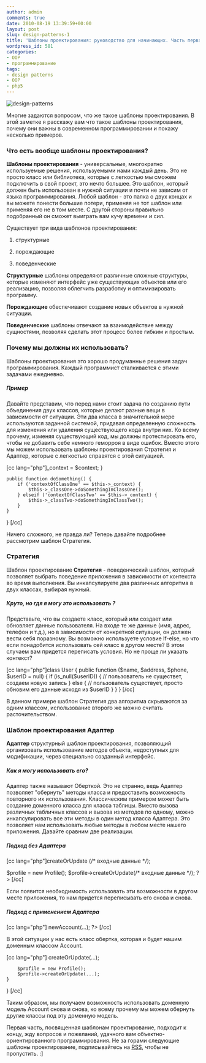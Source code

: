 ```yaml
---
author: admin
comments: true
date: 2010-08-19 13:39:59+00:00
layout: post
slug: design-patterns-1
title: 'Шаблоны проектирования: руководство для начинающих. Часть первая'
wordpress_id: 581
categories:
- OOP
- программирование
tags:
- design patterns
- OOP
- php5
---
```


![design-patterns](http://vredniy.ru/wp-content/uploads/2010/08/design-patterns1-150x150.jpg)


Многие задаются вопросом, что же такое шаблоны проектирования. В этой заметке я расскажу вам что такое шаблоны проектирования, почему они важны в современном программировании и покажу несколько примеров.

<!-- more -->



### Что есть вообще шаблоны проектирования?





**Шаблоны проектирования**  - универсальные, многократно используемые решения, используемыми нами каждый день. Это не просто класс или библиотека, которые с легкостью мы сможем подключить в свой проект, это нечто большее. Это шаблон, который должен быть использован в нужной ситуации и  почти не зависим от языка программирования. Любой шаблон - это палка о двух концах и вы можете понести большие потери, применяя не тот шаблон или применяя его не в том месте. С другой стороны правильно подобранный он сможет выиграть вам кучу времени и сил. 





Существует три вида шаблонов проектирования:



	
  1. структурные


	
  2. порождающие


	
  3. поведенческие









**Структурные** шаблоны определяют различные сложные структуры, которые изменяют интерфейс уже существующих объектов или его реализацию, позволяя облегчить разработку и оптимизировать программу.



**Порождающие** обеспечивают создание новых объектов в нужной ситуации.



**Поведенческие** шаблоны отвечают за взаимодействие между сущностями, позволяя сделать этот процесс более гибким и простым.






### Почему мы должны их использовать?





Шаблоны проектирования это хорошо продуманные решения задач программирования. Каждый программист сталкивается с этими задачами ежедневно. 





##### Пример





Давайте представим, что перед нами стоит задача по созданию пути объединения двух классов, которые делают разные вещи в зависимости от ситуации. Эти два класса в значительной мере используются заданной системой, придавая определенную  сложность для изменения или удаления существующего кода внутри них. Ко всему прочему, изменяя существующий код, мы должны протестировать его, чтобы не добавить себе немного геморроя в виде ошибок. Вместо этого мы можем использовать шаблоны проектирования Стратегия и Адаптер, которые с легкостью справятся с этой ситуацией.



[cc lang="php"]_context = $context;
	}
	
	public function doSomething() {
		if ('contextOfClassOne' == $this->_context) {
			$this->_classOne->doSomethingInClassOne();
		} elseif ('contextOfClassTwo' == $this->_context) {
			$this->_classTwo->doSomethingInClassTwo();
		}
	}
}
[/cc]



Ничего сложного, не правда ли? Теперь давайте подробнее рассмотрим шаблон Стратегия.





### Стратегия





Шаблон проектирование **Стратегия** - поведенческий шаблон, который позволяет выбрать поведение приложения в зависимости от контекста во время выполнения. Вы инкапсулируете два различных алгоритма в двух классах, выбирая нужный.





##### Круто, но гдя я могу это использовать ?




Представьте, что вы создаете класс, который или создает или обновляет данные пользователя. На входе те же данные (имя, адрес, телефон и т.д.), но в зависимости от конкретной ситуации, он должен вести себя поразному. Вы возможно используете условие If-else, но что если понадобится использовать сей класс в другом месте? В этом случаем вам придется переписать условия. Но не проще ли указать контекст?



[cc lang="php"]class User
{
	public function ($name, $address, $phone, $userID = null)
	{
		if (is_null($userID)) {
			// пользователь не существет, создаем новую запись
		} else {
			// пользователь существует, просто обновим его данные исходя из $userID
		}
	}
}
[/cc]


В данном примере шаблон Стратегия два алгоритма скрываются за одним классом, использование второго же можно считать расточительством.






### Шаблон проектирования Адаптер




**Адаптер** структурный шаблон проектирования, позволяющий организовать использование методов объекта, недоступных для модификации, через специально созданный интерфейс.





##### Как я могу использовать его?




Адаптер также называют Оберткой. Это не странно, ведь Адаптер позволяет "обернуть" методы класса и предоставить возможность повторного их использования. Классическим примером может быть создание доменного класса для класса таблицы. Вместо вызова различных табличных классов и вызова из методов по одному, можно инкапсулировать все эти методы в один метод класса Адаптера. Это позволяет нам использовать любые методы в любом месте нашего приложения. Давайте сравним две реализации.





##### Подход без Адаптера


[cc lang="php"]createOrUpdate (/* входные данные */);

$profile = new Profile();
$profile->createOrUpdate(/* входные данные */);
?>
[/cc]


Если появится необходимость использовать эти возможности в другом месте приложения, то нам придется переписывать его снова и снова. 





##### Подход с применением Адаптера


[cc lang="php"]
newAccount(...);
?>
[/cc]


В этой ситуации у нас есть класс обертка, которая и будет нашим доменным классом Account.


[cc lang="php"]
createOrUpdate(...);
		
		$profile = new Profile();
		$profile->createOrUpdate(...);
	}
}
[/cc]


Таким образом, мы получаем возможность использовать доменную модель Account снова и снова, ко всему прочему мы можем обернуть другие классы под эту доменную модель.





Первая часть, посвященная шаблонам проектирование, подходит к концу, жду вопросов и пожеланий, удачного вам объектно-ориентированного программирования. Не за горами следующие шаблоны проектирование, подписывайтесь на [RSS](http://vredniy.ru/feed), чтобы не пропустить. :]




